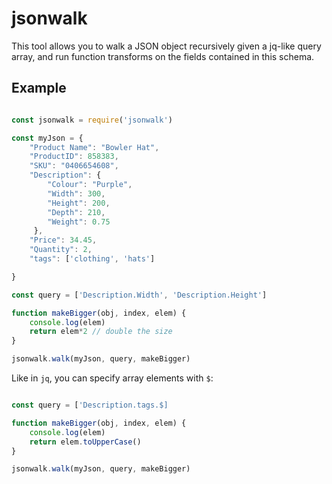 # jsonwalk

This tool allows you to walk a JSON object recursively given a jq-like query array, and run function transforms on the fields contained in this schema.

## Example

```javascript

const jsonwalk = require('jsonwalk')

const myJson = {
	"Product Name": "Bowler Hat",
    "ProductID": 858383,
    "SKU": "0406654608",
    "Description": {
    	"Colour": "Purple",
    	"Width": 300,
    	"Height": 200,
    	"Depth": 210,
    	"Weight": 0.75
     },
    "Price": 34.45,
    "Quantity": 2,
	"tags": ['clothing', 'hats']

}

const query = ['Description.Width', 'Description.Height']

function makeBigger(obj, index, elem) {
	console.log(elem)
	return elem*2 // double the size
}

jsonwalk.walk(myJson, query, makeBigger)
```

Like in `jq`, you can specify array elements with `$`:

```javascript

const query = ['Description.tags.$]

function makeBigger(obj, index, elem) {
	console.log(elem)
	return elem.toUpperCase()
}

jsonwalk.walk(myJson, query, makeBigger)
```

